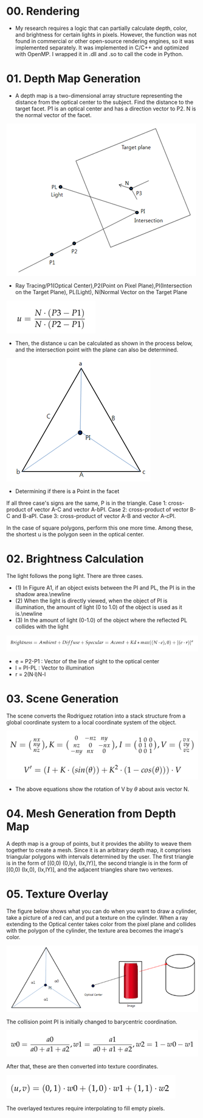 

# 00. Rendering
 - My research requires a logic that can partially calculate depth, color, and brightness for certain lights in pixels. However, the function was not found in commercial or other open-source rendering engines, so it was implemented separately. It was implemented in C/C++ and optimized with OpenMP. I wrapped it in .dll and .so to call the code in Python.

# 01. Depth Map Generation
- A depth map is a two-dimensional array structure representing the distance from the optical center to the subject. Find the distance to the target facet. P1 is an optical center and has a direction vector to P2. N is the normal vector of the facet.

![Script.txt](img/R01.png)
 - Ray Tracing/P1(Optical Center),P2(Point on Pixel Plane),PI(Intersection on the Target Plane), PL(Light), N(Normal Vector on the Target Plane

![Script.txt](img/Rexp_001.png)

 - Then, the distance u can be calculated as shown in the process below, and the intersection point with the plane can also be determined.

![Script.txt](img/R02.png)
- Determining if there is a Point in the facet

If all three case's signs are the same, P is in the triangle.
    Case 1: cross-product of vector A-C and vector A-bPI.
    Case 2: cross-product of vector B-C and B-aPI.
    Case 3: cross-product of vector A-B and vector A-cPI.

In the case of square polygons, perform this one more time. Among these, the shortest u is the polygon seen in the optical center.


# 02. Brightness Calculation
The light follows the pong light. There are three cases.

- (1) In Figure A1, if an object exists between the PI and PL, the PI is in the shadow area.\newline
- (2) When the light is directly viewed, when the object of PI is illumination, the amount of light (0 to 1.0) of the object is used as it is.\newline
- (3) In the amount of light (0-1.0) of the object where the reflected PL collides with the light

![Script.txt](img/Rexp_002.png)

- e = P2-P1 : Vector of the line of sight to the optical center 
- l = PI-PL : Vector to illumination 
- r = 2(N·l)N-l


# 03. Scene Generation
The scene converts the Rodriguez rotation into a stack structure from a global coordinate system to a local coordinate system of the object.

![Script.txt](img/Rexp_003.png)

- The above equations show the rotation of V by $\theta$ about axis vector N.



# 04. Mesh Generation from Depth Map

A depth map is a group of points, but it provides the ability to weave them together to create a mesh. Since it is an arbitrary depth map, it comprises triangular polygons with intervals determined by the user. The first triangle is in the form of [(0,0) (0,Iy), (Ix,IY)], the second triangle is in the form of [(0,0) (Ix,0), (Ix,IY)], and the adjacent triangles share two vertexes.


# 05. Texture Overlay

The figure below shows what you can do when you want to draw a cylinder, take a picture of a red can, and put a texture on the cylinder. When a ray extending to the Optical center takes color from the pixel plane and collides with the polygon of the cylinder, the texture area becomes the image's color.

![Script.txt](img/R06.png)

The collision point PI is initially changed to barycentric coordination.

![Script.txt](img/Rexp_004.png)

After that, these are then converted into texture coordinates.

![Script.txt](img/Rexp_005.png)

The overlayed textures require interpolating to fill empty pixels.


